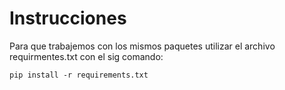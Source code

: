 # Instrucciones
Para que trabajemos con los mismos paquetes utilizar el archivo requirmentes.txt con el sig comando:

```
pip install -r requirements.txt
```